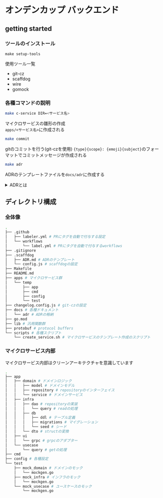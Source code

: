 # オンデンカップ バックエンド

## getting started

### ツールのインストール

`make setup-tools`

使用ツール一覧

- git-cz
- scaffdog
- wire
- gomock

### 各種コマンドの説明

```sh
make c-service DIR=<サービス名>
```

マイクロサービスの雛形の作成  
`apps/<サービス名>`に作成される  

```sh
make commit
```

gitのコミットを行う(git-czを使用)
`{type}{scope}: {emoji}{subject}`のフォーマットでコミットメッセージが作成される

```sh
make adr
```

ADRのテンプレートファイルを`docs/adr`に作成する  
<details>
<summary>ADRとは</summary>

Architectural Decision Recordの略  
なぜその技術選定を行なったのかの**根拠**を残すためのもの  
プロジェクトの意思決定を記録として残せるだけでなく，開発者間のナレッジの共有にも繋がる
</details>

## ディレクトリ構成

### 全体像

```sh
.
├── .github
│   ├── labeler.yml # PRにタグを自動で付与する設定
│   └── workflows
│       └── label.yml # PRにタグを自動で付与するworkflows
├── .gitignore
├── .scaffdog
│   ├── ADR.md # ADRのテンプレート
│   └── config.js # scaffdogの設定
├── Makefile
├── README.md
├── apps # マイクロサービス群
│   └── temp
│       ├── app
│       ├── cmd
│       ├── config
│       └── test
├── changelog.config.js # git-czの設定
├── docs # 各種ドキュメント
│   └── adr # ADRの格納
├── go.mod
├── lib # 汎用関数群
├── protobuf # protocol buffers
└── scripts # 各種スクリプト
    └── create_service.sh # マイクロサービスのテンプレート作成のスクリプト
```

### マイクロサービス内部

マイクロサービス内部はクリーンアーキテクチャを意識しています

```sh
.
├── app
│   ├── domain # ドメインロジック
│   │   ├── model # ドメインモデル
│   │   ├── repository # repositoryのインターフェイス
│   │   └── service # ドメインサービス
│   ├── infra
│   │   ├── dao # repositoryの実装
│   │   │   └── query # readの処理
│   │   ├── db
│   │   │   ├── ddl # テーブル定義
│   │   │   ├── migrations # マイグレーション
│   │   │   └── seed # シード
│   │   └── dto # structの変換
│   ├── ui
│   │   └── grpc # grpcのアダプター
│   └── usecase
│       └── query # getの処理
├── cmd
├── config # 各種設定
└── test
    ├── mock_domain # ドメインのモック
    │   └── mockgen.go
    ├── mock_infra # インフラのモック
    │   └── mockgen.go
    └── mock_usecase # ユースケースのモック
        └── mockgen.go
```
